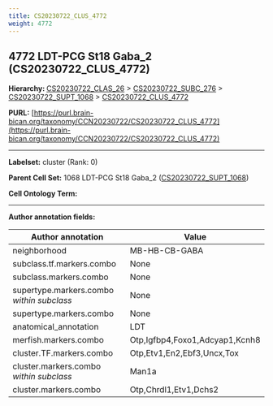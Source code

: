 ```yaml
---
title: CS20230722_CLUS_4772
weight: 4772
---
```

## 4772 LDT-PCG St18 Gaba_2 (CS20230722_CLUS_4772)
<b>Hierarchy: </b>
[CS20230722_CLAS_26](../CS20230722_CLAS_26) >
[CS20230722_SUBC_276](../CS20230722_SUBC_276) >
[CS20230722_SUPT_1068](../CS20230722_SUPT_1068) >
[CS20230722_CLUS_4772](../CS20230722_CLUS_4772)

**PURL:** [https://purl.brain-bican.org/taxonomy/CCN20230722/CS20230722_CLUS_4772](https://purl.brain-bican.org/taxonomy/CCN20230722/CS20230722_CLUS_4772)

---


**Labelset:** cluster (Rank: 0)

**Parent Cell Set:** 1068 LDT-PCG St18 Gaba_2 ([CS20230722_SUPT_1068](../CS20230722_SUPT_1068))



**Cell Ontology Term:** 

[MARKER GENES.]: #


---

[TRANSFERRED ANNOTATIONS.]: #


[AUTHOR ANNOTATION FIELDS.]: #


**Author annotation fields:**

| Author annotation | Value |
|-------------------|-------|
|neighborhood|MB-HB-CB-GABA|
|subclass.tf.markers.combo|None|
|subclass.markers.combo|None|
|supertype.markers.combo _within subclass_|None|
|supertype.markers.combo|None|
|anatomical_annotation|LDT|
|merfish.markers.combo|Otp,Igfbp4,Foxo1,Adcyap1,Kcnh8|
|cluster.TF.markers.combo|Otp,Etv1,En2,Ebf3,Uncx,Tox|
|cluster.markers.combo _within subclass_|Man1a|
|cluster.markers.combo|Otp,Chrdl1,Etv1,Dchs2|
